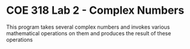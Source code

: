 # COE 318 Lab 2 - Complex Numbers

This program takes several complex numbers and invokes various mathematical operations on them and produces the result of these operations
